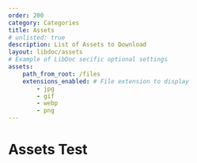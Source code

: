 ```yaml
---
order: 200
category: Categories
title: Assets
# unlisted: true
description: List of Assets to Download
layout: libdoc/assets
# Example of LibDoc secific optional settings
assets:
    path_from_root: /files
    extensions_enabled: # File extension to display
        - jpg
        - gif
        - webp
        - png
---
```


# Assets Test